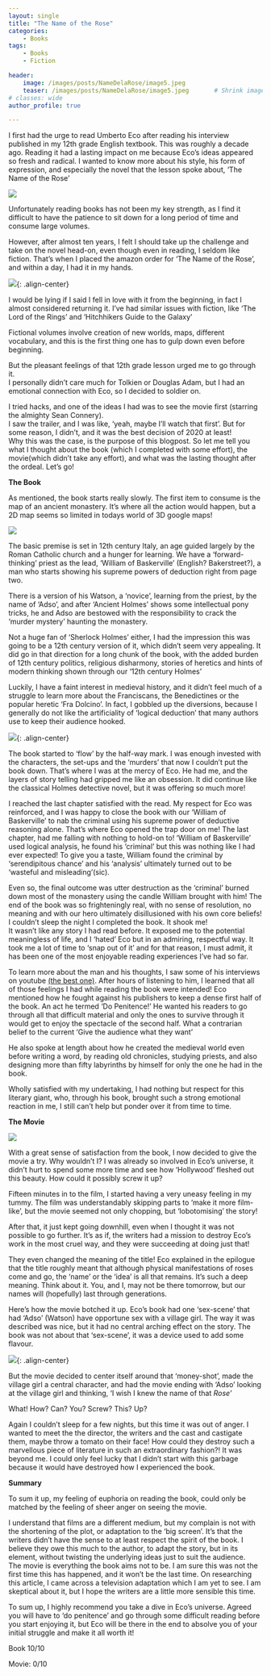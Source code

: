 ```yaml
---
layout: single
title: "The Name of the Rose"
categories:
    - Books
tags:
    - Books
    - Fiction

header:
    image: /images/posts/NameDelaRose/image5.jpeg
    teaser: /images/posts/NameDelaRose/image5.jpeg       # Shrink image to 575 width
# classes: wide
author_profile: true

---
```



I first had the urge to read Umberto Eco after reading his interview published in my 12th grade English textbook. This was roughly a decade ago. Reading it had a lasting impact on me because Eco’s ideas appeared so fresh and radical. I wanted to know more about his style, his form of expression, and especially the novel that the lesson spoke about, ‘The Name of the Rose’

![](/images/posts/NameDelaRose/image1.jpeg)

Unfortunately reading books has not been my key strength, as I find it difficult to have the patience to sit down for a long period of time and consume large volumes.

However, after almost ten years, I felt I should take up the challenge and take on the novel head-on, even though even in reading, I seldom like fiction. That’s when I placed the amazon order for ‘The Name of the Rose’, and within a day, I had it in my hands.

![](/images/posts/NameDelaRose/image2.jpeg){: .align-center}

I would be lying if I said I fell in love with it from the beginning, in fact I almost considered returning it. I’ve had similar issues with fiction, like ‘The Lord of the Rings’ and ‘Hitchhikers Guide to the Galaxy’

Fictional volumes involve creation of new worlds, maps, different vocabulary, and this is the first thing one has to gulp down even before beginning.

But the pleasant feelings of that 12th grade lesson urged me to go through it.   
I personally didn’t care much for Tolkien or Douglas Adam, but I had an emotional connection with Eco, so I decided to soldier on.

I tried hacks, and one of the ideas I had was to see the movie first (starring the almighty Sean Connery).   
I saw the trailer, and I was like, ‘yeah, maybe I’ll watch that first’. But for some reason, I didn’t, and it was the best decision of 2020 at least\!   
Why this was the case, is the purpose of this blogpost. So let me tell you what I thought about the book (which I completed with some effort), the movie(which didn’t take any effort), and what was the lasting thought after the ordeal. Let’s go\!

**The Book**

As mentioned, the book starts really slowly. The first item to consume is the map of an ancient monastery. It’s where all the action would happen, but a 2D map seems so limited in todays world of 3D google maps\!

![](/images/posts/NameDelaRose/image3.jpeg)

The basic premise is set in 12th century Italy, an age guided largely by the Roman Catholic church and a hunger for learning. We have a ‘forward-thinking’ priest as the lead, ‘William of Baskerville’ (English? Bakerstreet?), a man who starts showing his supreme powers of deduction right from page two.

There is a version of his Watson, a ‘novice’, learning from the priest, by the name of ‘Adso’, and after ‘Ancient Holmes’ shows some intellectual pony tricks, he and Adso are bestowed with the responsibility to crack the ‘murder mystery’ haunting the monastery.

Not a huge fan of ‘Sherlock Holmes’ either, I had the impression this was going to be a 12th century version of it, which didn’t seem very appealing. It did go in that direction for a long chunk of the book, with the added burden of 12th century politics, religious disharmony, stories of heretics and hints of modern thinking shown through our ‘12th century Holmes’

Luckily, I have a faint interest in medieval history, and it didn’t feel much of a struggle to learn more about the Franciscans, the Benedictines or the popular heretic ‘Fra Dolcino’. In fact, I gobbled up the diversions, because I generally do not like the artificiality of ‘logical deduction’ that many authors use to keep their audience hooked.

![](/images/posts/NameDelaRose/image4.jpeg){: .align-center}

The book started to ‘flow’ by the half-way mark. I was enough invested with the characters, the set-ups and the ‘murders’ that now I couldn’t put the book down. That’s where I was at the mercy of Eco. He had me, and the layers of story telling had gripped me like an obsession. It did continue like the classical Holmes detective novel, but it was offering so much more\!

I reached the last chapter satisfied with the read. My respect for Eco was reinforced, and I was happy to close the book with our ‘William of Baskerville’ to nab the criminal using his supreme power of deductive reasoning alone. That’s where Eco opened the trap door on me\! The last chapter, had me falling with nothing to hold-on to\! ‘William of Baskerville’ used logical analysis, he found his ‘criminal’ but this was nothing like I had ever expected\! To give you a taste, William found the criminal by ‘serendipitous chance’ and his ‘analysis’ ultimately turned out to be ‘wasteful and misleading’(sic).

Even so, the final outcome was utter destruction as the ‘criminal’ burned down most of the monastery using the candle William brought with him\! The end of the book was so frighteningly real, with no sense of resolution, no meaning and with our hero ultimately disillusioned with his own core beliefs\! I couldn’t sleep the night I completed the book. It shook me\!   
It wasn’t like any story I had read before. It exposed me to the potential meaningless of life, and I ‘hated’ Eco but in an admiring, respectful way. It took me a lot of time to ‘snap out of it’ and for that reason, I must admit, it has been one of the most enjoyable reading experiences I’ve had so far.

To learn more about the man and his thoughts, I saw some of his interviews on youtube [(the best one)](https://www.youtube.com/watch?v=M8IWTOFNlOc). After hours of listening to him, I learned that all of those feelings I had while reading the book were intended\! Eco mentioned how he fought against his publishers to keep a dense first half of the book. An act he termed ‘Do Penitence\!’ He wanted his readers to go through all that difficult material and only the ones to survive through it would get to enjoy the spectacle of the second half. What a contrarian belief to the current ‘Give the audience what they want’

He also spoke at length about how he created the medieval world even before writing a word, by reading old chronicles, studying priests, and also designing more than fifty labyrinths by himself for only the one he had in the book.

Wholly satisfied with my undertaking, I had nothing but respect for this literary giant, who, through his book, brought such a strong emotional reaction in me, I still can’t help but ponder over it from time to time.

**The Movie**

![](/images/posts/NameDelaRose/image5.jpeg)

With a great sense of satisfaction from the book, I now decided to give the movie a try. Why wouldn’t I? I was already so involved in Eco’s universe, it didn’t hurt to spend some more time and see how ‘Hollywood’ fleshed out this beauty. How could it possibly screw it up?

Fifteen minutes in to the film, I started having a very uneasy feeling in my tummy. The film was understandably skipping parts to ‘make it more film-like’, but the movie seemed not only chopping, but ‘lobotomising’ the story\!

After that, it just kept going downhill, even when I thought it was not possible to go further. It’s as if, the writers had a mission to destroy Eco’s work in the most cruel way, and they were succeeding at doing just that\!

They even changed the meaning of the title\! Eco explained in the epilogue that the title roughly meant that although physical manifestations of roses come and go, the ‘name’ or the ‘idea’ is all that remains. It’s such a deep meaning. Think about it. You, and I, may not be there tomorrow, but our names will (hopefully) last through generations.

Here’s how the movie botched it up. Eco’s book had one ‘sex-scene’ that had ‘Adso’ (Watson) have opportune sex with a village girl. The way it was described was nice, but it had no central arching effect on the story. The book was not about that ‘sex-scene’, it was a device used to add some flavour.

![](/images/posts/NameDelaRose/image6.png){: .align-center}

But the movie decided to center itself around that ‘money-shot’, made the village girl a central character, and had the movie ending with ‘Adso’ looking at the village girl and thinking, ‘I wish I knew the name of that *Rose*’

What\! How? Can? You? Screw? This? Up?

Again I couldn’t sleep for a few nights, but this time it was out of anger. I wanted to meet the the director, the writers and the cast and castigate them, maybe throw a tomato on their face\! How could they destroy such a marvellous piece of literature in such an extraordinary fashion?\! It was beyond me. I could only feel lucky that I didn’t start with this garbage because it would have destroyed how I experienced the book.

**Summary**

To sum it up, my feeling of euphoria on reading the book, could only be matched by the feeling of sheer anger on seeing the movie.

I understand that films are a different medium, but my complain is not with the shortening of the plot, or adaptation to the ‘big screen’. It’s that the writers didn’t have the sense to at least respect the spirit of the book. I believe they owe this much to the author, to adapt the story, but in its element, without twisting the underlying ideas just to suit the audience.   
The movie is everything the book aims not to be. I am sure this was not the first time this has happened, and it won’t be the last time. On researching this article, I came across a television adaptation which I am yet to see. I am skeptical about it, but I hope the writers are a little more sensible this time.

To sum up, I highly recommend you take a dive in Eco’s universe. Agreed you will have to ‘do penitence’ and go through some difficult reading before you start enjoying it, but Eco will be there in the end to absolve you of your initial struggle and make it all worth it\!

Book 10/10

Movie: 0/10
